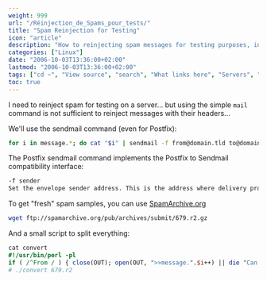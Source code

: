```yaml
---
weight: 999
url: "/Réinjection_de_Spams_pour_tests/"
title: "Spam Reinjection for Testing"
icon: "article"
description: "How to reinjecting spam messages for testing purposes, including methods to recover spam headers and use them for server testing."
categories: ["Linux"]
date: "2006-10-03T13:36:00+02:00"
lastmod: "2006-10-03T13:36:00+02:00"
tags: ["cd ~", "View source", "search", "What links here", "Servers", "Special pages", "Network", "Development", "Resume", "Solaris"]
toc: true
---
```


I need to reinject spam for testing on a server... but using the simple `mail` command is not sufficient to reinject messages with their headers...

We'll use the sendmail command (even for Postfix):

```bash
for i in message.*; do cat "$i" | sendmail -f from@domain.tld to@domain.tld ;done
```

The Postfix sendmail command implements the Postfix to Sendmail compatibility interface:

```bash
-f sender
Set the envelope sender address. This is the address where delivery problems are sent to, unless the message contains an Errors-To: message header.
```

To get "fresh" spam samples, you can use [SpamArchive.org](https://www.spamarchive.org/)

```bash
wget ftp://spamarchive.org/pub/archives/submit/679.r2.gz
```

And a small script to split everything:

```perl
cat convert
#!/usr/bin/perl -pl
if ( /^From / ) { close(OUT); open(OUT, ">>message.".$i++) || die "Can't open new file! $i\n"; select(OUT); print STDERR "Opened $i"; }
# ./convert 679.r2
```